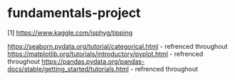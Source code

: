 # fundamentals-project
[1] https://www.kaggle.com/jsphyg/tipping

https://seaborn.pydata.org/tutorial/categorical.html - refrenced throughout
https://matplotlib.org/tutorials/introductory/pyplot.html - refrenced throughout
https://pandas.pydata.org/pandas-docs/stable/getting_started/tutorials.html - refrenced throughout